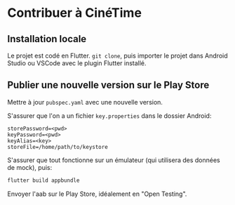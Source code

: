 # Contribuer à CinéTime

## Installation locale
Le projet est codé en Flutter. `git clone`, puis importer le projet dans Android Studio ou VSCode avec le plugin Flutter installé.

## Publier une nouvelle version sur le Play Store
Mettre à jour `pubspec.yaml` avec une nouvelle version.

S'assurer que l'on a un fichier `key.properties` dans le dossier Android:

```
storePassword=<pwd>
keyPassword=<pwd>
keyAlias=<key>
storeFile=/home/path/to/keystore
```

S'assurer que tout fonctionne sur un émulateur (qui utilisera des données de mock), puis:

```sh
flutter build appbundle
```

Envoyer l'aab sur le Play Store, idéalement en "Open Testing".
